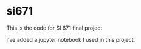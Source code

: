 # si671
This is the code for SI 671 final project

I've added a jupyter notebook I used in this project.
